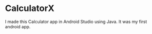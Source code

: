 # CalculatorX
I made this Calculator app in Android Studio using Java. It was my first android app.
